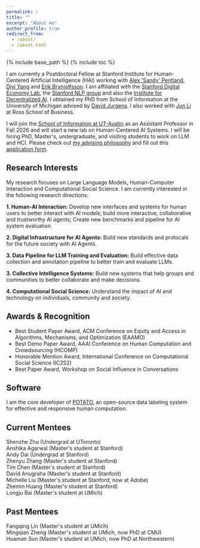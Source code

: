 ```yaml
---
permalink: /
title: ""
excerpt: "About me"
author_profile: true
redirect_from: 
  - /about/
  - /about.html
---
```


{% include base_path %}
{% include toc %}

I am currently a Postdoctoral Fellow at Stanford Institute for Human-Centered Artificial Intelligence (HAI) working with [Alex 'Sandy' Pentland](https://www.media.mit.edu/people/sandy/overview/), [Diyi Yang](https://cs.stanford.edu/~diyiy/) and [Erik Brynjolfsson](https://www.brynjolfsson.com). I am affiliated with the [Stanford Digital Economy Lab](https://digitaleconomy.stanford.edu), the [Stanford NLP group](https://nlp.stanford.edu) and also the [Institute for Decentralized AI](http://decentralized-ai.org). I obtained my PhD from School of Information at the University of Michigan advised by [David Jurgens](http://jurgens.people.si.umich.edu/). I also worked with [Jun Li](https://michiganross.umich.edu/faculty-research/faculty/jun-li) at Ross School of Business. 

I will join the [School of Information at UT-Austin](https://ischool.utexas.edu) as an Assistant Professor in Fall 2026 and will start a new lab on Human-Centered AI Systems. I will be hiring PhD, Master's, undergraduate, and visiting students to work on LLM and HCI. Please check out [my advising philosophy](https://jiaxin-pei.github.io/working-with-me/) and fill out this [application form](https://docs.google.com/forms/d/e/1FAIpQLSdexPPwufb_k5d1Vl3Y8hlxBQ6wq8SVO1-XJtLYnr614N8R3g/viewform?usp=dialog).


## Research Interests
My research focuses on Large Language Models, Human-Computer Interaction and Computational Social Science. I am currently interested in the following research directions:

**1. Human-AI Interaction:** Develop new interfaces and systems for human users to better interact with AI models; build more interactive, collaborative and trustworthy AI agents; Create new benchmarks and pipeline for AI system evaluation.

**2. Digital Infrastructure for AI Agents:** Build new standards and protocals for the future society with AI Agents. 

**3. Data Pipeline for LLM Training and Evaluation:** Build effective data collection and annotation pipeline to better train and evaluate LLMs. 

**3. Collective Intelligence Systems:** Build new systems that help groups and communities to better collaborate and make decisions. 

**4. Computational Social Science:** Understand the impact of AI and technology on individuals, community and society. 


## Awards & Recognition

* Best Student Paper Award, ACM Conference on Equity and Access in Algorithms, Mechanisms, and Optimization (EAAMO)
* Best Demo Paper Award, AAAI Conference on Human Computation and Crowdsourcing (HCOMP)
* Honorable Mention Award, International Conference on Computational Social Science (IC2S2)
* Best Paper Award, Workshop on Social Influence in Conversations

## Software

I am the core developer of [POTATO](https://github.com/davidjurgens/potato), an open-source data labeling system for effective and responsive human computation.


## Current Mentees
Shenzhe Zhu (Undergrad at UToronto)  
Anshika Agarwal (Master's student at Stanford)  
Andy Dai (Undergrad at Stanford)  
Zhenyu Zhang (Master's student at Stanford)  
Tim Chen (Master's student at Stanford)  
David Anugraha (Master's student at Stanford)  
Michelle Liu (Master's student at Stanford, now at Adobe)  
Zhemin Huang (Master's student at Stanford)  
Longju Bai (Master's student at UMich)

## Past Mentees
Fangqing Lin (Master's student at UMich)  
Mingqian Zheng (Master's student at UMich, now PhD at CMU)  
Huaman Sun (Master's student at UMich, now PhD at Northwestern)


<!-- * 2 papers accepted to NAACL and 2 papers accepted to CHI! A great start to 2025! -->
<!-- * [POTATO](https://github.com/davidjurgens/potato) won the Best Demo Paper Award at HCOMP 2024! -->
<!-- * [POTATO](https://github.com/davidjurgens/potato), our open-source annotation system reached 40K downloads! Try it out if you need data labeling! -->
<!-- * Our [paper](https://papers.ssrn.com/sol3/papers.cfm?abstract_id=4603146) on how Canvas transforms sequential grading bias into initial disparities won the Best Student Paper Award at [the ACM Conference on Equity and Access in Algorithms, Mechanisms, and Optimization (EAAMO 2023)](https://conference2023.eaamo.org/awards/) -->
<!-- * Two papers accepted to EMNLP 2023! -->
<!-- * Our paper on [modeling information change in science communication](https://arxiv.org/abs/2210.13001) won an Honorable Mention Award at [the International Conference on Computational Social Science (IC2S2 2023)](https://ic2s2-2023.org/awards) -->
